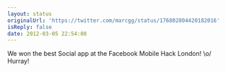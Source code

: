 ```yaml
---
layout: status
originalUrl: 'https://twitter.com/marcgg/status/176802804420182016'
isReply: false
date: 2012-03-05 22:54:08
---
```


We won the best Social app at the Facebook Mobile Hack London! \o/ Hurray!
